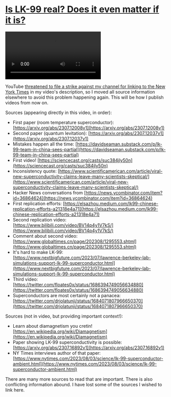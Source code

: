 # [Is LK-99 real? Does it even matter if it is?](https://youtu.be/nSgo_tq-z5s)

<p><video controls>
  <source src="../videos/lk-99-video.mp4" type="video/mp4" style="width:100%;">
</video></p>

YouTube [threatened to file a strike against my channel for linking to the New York Times](https://github.com/TangentFoxy/video-metadata/blob/main/YouTube-threat.md)
in my video's description, so I moved all source information elsewhere to avoid this problem
happening again. This will be how I publish videos from now on.

Sources (appearing directly in this video, in order):
- First paper (room temperature superconductor): [https://arxiv.org/abs/2307.12008v1](https://arxiv.org/abs/2307.12008v1)
- Second paper (quantum levitation): [https://arxiv.org/abs/2307.12037v1](https://arxiv.org/abs/2307.12037v1)
- Mistakes happen all the time: [https://davidseaman.substack.com/p/lk-99-team-in-china-sees-partial](https://davidseaman.substack.com/p/lk-99-team-in-china-sees-partial)
- First video! [https://sciencecast.org/casts/suc384jly50n](https://sciencecast.org/casts/suc384jly50n)
- Inconsistency quote: [https://www.scientificamerican.com/article/viral-new-superconductivity-claims-leave-many-scientists-skeptical/](https://www.scientificamerican.com/article/viral-new-superconductivity-claims-leave-many-scientists-skeptical/)
- Hacker News conversations from [https://news.ycombinator.com/item?id=36864624](https://news.ycombinator.com/item?id=36864624)
- First replication efforts: [https://elsazhou.medium.com/lk99-chinese-replication-efforts-a21318e4a71](https://elsazhou.medium.com/lk99-chinese-replication-efforts-a21318e4a71)
- Second replication video: [https://www.bilibili.com/video/BV14p4y1V7kS/](https://www.bilibili.com/video/BV14p4y1V7kS/)
- Comment about second video: [https://www.globaltimes.cn/page/202308/1295553.shtml](https://www.globaltimes.cn/page/202308/1295553.shtml)
- It's hard to make LK-99: [https://www.nextbigfuture.com/2023/07/lawrence-berkeley-lab-simulations-support-lk-99-superconductor.html](https://www.nextbigfuture.com/2023/07/lawrence-berkeley-lab-simulations-support-lk-99-superconductor.html)
- Third video: [https://twitter.com/floates0x/status/1686394749056634880](https://twitter.com/floates0x/status/1686394749056634880)
- Superconductors are most certainly not a panacea: [https://twitter.com/drjolatunji/status/1684071807966650370](https://twitter.com/drjolatunji/status/1684071807966650370)

Sources (not in video, but providing important context!):
- Learn about diamagnetism you cretin! [https://en.wikipedia.org/wiki/Diamagnetism](https://en.wikipedia.org/wiki/Diamagnetism)
- Paper showing LK-99 superconductivity is possible: [https://arxiv.org/abs/2307.16892v1](https://arxiv.org/abs/2307.16892v1)
- NY Times interviews author of that paper: [https://www.nytimes.com/2023/08/03/science/lk-99-superconductor-ambient.html](https://www.nytimes.com/2023/08/03/science/lk-99-superconductor-ambient.html)

There are many more sources to read that are important. There is also conflicting information abound.
I have lost some of the sources I wished to link here.
